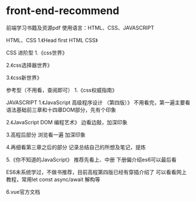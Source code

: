 # front-end-recommend
前端学习书籍及资源pdf
使用语言：HTML、CSS、JAVASCRIPT

HTML、CSS
1.《Head first HTML CSS》

CSS
进阶型
1.《css世界》

2.《css选择器世界》

3.《css新世界》

参考型（不用看，查阅即可）
1.《css权威指南》

JAVASCRIPT
1.《JavaScript 高级程序设计 （第四版）》
不用看完，第一遍主要看语法基础前三章和十四章DOM部分，先有个印象
	
2.《JavaScript DOM 编程艺术》
边看边敲，加深印象

3.高程后部分 浏览看一遍 加深印象

4.再细看第三章之后的部分 记录总结自己的所想及笔记，提炼

5.《你不知道的JavaScript》
推荐先看上、中册 下册偏介绍es6可以最后看

ES6未系统学过，不做书推荐，目前高程第四版已经有穿插介绍了
可以看看网上教程，常用let const async/await 解构等

6.vue官方文档

